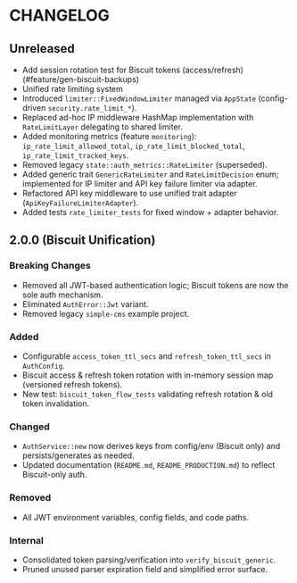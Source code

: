 # CHANGELOG

## Unreleased

- Add session rotation test for Biscuit tokens (access/refresh) (#feature/gen-biscuit-backups)
- Unified rate limiting system
- Introduced `limiter::FixedWindowLimiter` managed via `AppState` (config-driven `security.rate_limit_*`).
- Replaced ad-hoc IP middleware HashMap implementation with `RateLimitLayer` delegating to shared limiter.
- Added monitoring metrics (feature `monitoring`): `ip_rate_limit_allowed_total`, `ip_rate_limit_blocked_total`, `ip_rate_limit_tracked_keys`.
- Removed legacy `state::auth_metrics::RateLimiter` (superseded).
- Added generic trait `GenericRateLimiter` and `RateLimitDecision` enum; implemented for IP limiter and API key failure limiter via adapter.
- Refactored API key middleware to use unified trait adapter (`ApiKeyFailureLimiterAdapter`).
- Added tests `rate_limiter_tests` for fixed window + adapter behavior.

## 2.0.0 (Biscuit Unification)

### Breaking Changes

- Removed all JWT-based authentication logic; Biscuit tokens are now the sole auth mechanism.
- Eliminated `AuthError::Jwt` variant.
- Removed legacy `simple-cms` example project.

### Added

- Configurable `access_token_ttl_secs` and `refresh_token_ttl_secs` in `AuthConfig`.
- Biscuit access & refresh token rotation with in-memory session map (versioned refresh tokens).
- New test: `biscuit_token_flow_tests` validating refresh rotation & old token invalidation.

### Changed

- `AuthService::new` now derives keys from config/env (Biscuit only) and persists/generates as needed.
- Updated documentation (`README.md`, `README_PRODUCTION.md`) to reflect Biscuit-only auth.

### Removed

- All JWT environment variables, config fields, and code paths.

### Internal

- Consolidated token parsing/verification into `verify_biscuit_generic`.
- Pruned unused parser expiration field and simplified error surface.
